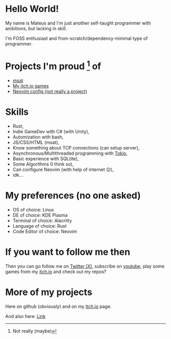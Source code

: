 # Hello World!

My name is Mateus and I'm just another self-taught programmer with ambitions, but lacking in skill. 

I'm FOSS enthusiast and from-scratch/dependency-minimal type of programmer.

# Projects I'm proud [^1] of

- [msat](https://github.com/Matissoss/msat)
- [My itch.io games](https://matissoss.itch.io)
- [Neovim config (not really a project)](https://github.com/Matissoss/nvim-config)

# Skills

- Rust,
- Indie GameDev with C# (with Unity),
- Automization with bash,
- JS/CSS/HTML (msat),
- Know something about TCP connections (can setup server),
- Asynchronous/Multithreaded programming with [Tokio](https://github.com/tokio-rs/tokio),
- Basic experience with SQL(ite),
- Some Algorithms (I think so),
- Can configure Neovim (with help of internet 😉),
- idk...

# My preferences (no one asked)

- OS of choice: Linux
- DE of choice: KDE Plasma
- Terminal of choice: Alacritty
- Language of choice: Rust
- Code Editor of choice: Neovim

# If you want to follow me then

Then you can go follow me on [Twitter (X)](https://x.com/@MateusDev), subscribe on [youtube](https://youtube.com/@MatissossGameDev),
play some games from my [itch.io](https://matissoss.itch.io) and check out my repos?

# More of my projects 

Here on github (obviously) and on my [itch.io](https://matissoss.itch.io) page.

And also here: [Link](https://www.youtube.com/watch?v=dQw4w9WgXcQ&pp=ygUIcmlja3JvbGw%3D)

[^1]: Not really (maybe)
